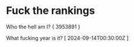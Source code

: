 # Fuck the rankings

Who the hell am I?
{ 3953891 }

What fucking year is it?
[ 2024-09-14T00:30:00Z ]
